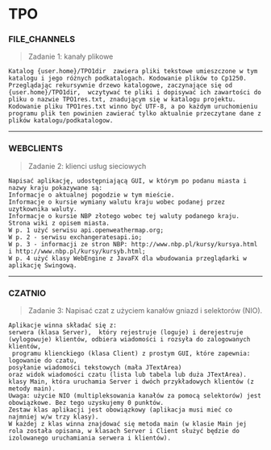 # TPO


### **FILE_CHANNELS**

> Zadanie 1: kanały plikowe

	Katalog {user.home}/TPO1dir  zawiera pliki tekstowe umieszczone w tym katalogu i jego różnych podkatalogach. Kodowanie plików to Cp1250.
	Przeglądając rekursywnie drzewo katalogowe, zaczynające się od {user.home}/TPO1dir,  wczytywać te pliki i dopisywać ich zawartości do pliku o nazwie TPO1res.txt, znadującym się w katalogu projektu. Kodowanie pliku TPO1res.txt winno być UTF-8, a po każdym uruchomieniu programu plik ten powinien zawierać tylko aktualnie przeczytane dane z  plików katalogu/podkatalogow.

---

### **WEBCLIENTS**

> Zadanie 2: klienci usług sieciowych

	Napisać aplikację, udostępniającą GUI, w którym po podanu miasta i nazwy kraju pokazywane są:
	Informacje o aktualnej pogodzie w tym mieście.
	Informacje o kursie wymiany walutu kraju wobec podanej przez uzytkownika waluty.
	Informacje o kursie NBP złotego wobec tej waluty podanego kraju.
	Strona wiki z opisem miasta.
	W p. 1 użyć serwisu api.openweathermap.org; 
	W p. 2 - serwisu exchangeratesapi.io;
	W p. 3 - informacji ze stron NBP: http://www.nbp.pl/kursy/kursya.html i http://www.nbp.pl/kursy/kursyb.html;
	W p. 4 użyć klasy WebEngine z JavaFX dla wbudowania przeglądarki w aplikację Swingową.

---

### **CZATNIO**

> Zadanie 3: Napisać czat z użyciem kanałów gniazd i selektorów (NIO).

	Aplikacje winna składać się z:
	serwera (klasa Server),  który rejestruje (loguje) i derejestruje (wylogowuje) klientów, odbiera wiadomości i rozsyła do zalogowanych klientów,
	 programu klienckiego (klasa Client) z prostym GUI, które zapewnia:
	logowanie do czatu,
	posyłanie wiadomości tekstowych (mała JTextArea)
	oraz widok wiadomości czatu (lista lub tabela lub duża JTextArea).
	klasy Main, która uruchamia Server i dwóch przykładowych klientów (z metody main).
	Uwaga: użycie NIO (multipleksowania kanałów za pomocą selektorów) jest obowiązkowe. Bez tego uzyskujemy 0 punktów.
	Zestaw klas aplikacji jest obowiązkowy (aplikacja musi mieć co najmniej w/w trzy klasy).
	W każdej z klas winna znajdować się metoda main (w klasie Main jej rola została opisana, w klasach Server i Client służyć będzie do izolowanego uruchamiania serwera i klientów).
